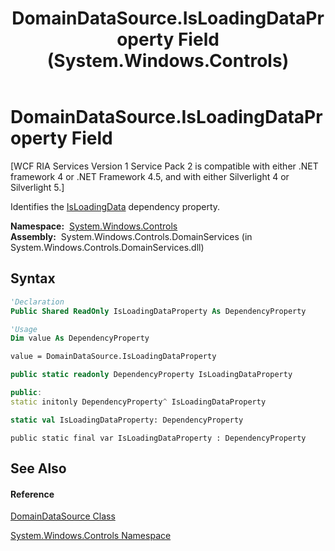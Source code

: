 ﻿---
title: DomainDataSource.IsLoadingDataProperty Field (System.Windows.Controls)
TOCTitle: IsLoadingDataProperty Field
ms:assetid: F:System.Windows.Controls.DomainDataSource.IsLoadingDataProperty
ms:mtpsurl: https://msdn.microsoft.com/en-us/library/system.windows.controls.domaindatasource.isloadingdataproperty(v=VS.91)
ms:contentKeyID: 27197334
ms.date: 01/27/2012
mtps_version: v=VS.91
f1_keywords:
- System.Windows.Controls.DomainDataSource.IsLoadingDataProperty
dev_langs:
- CSharp
- JScript
- VB
- FSharp
- c++
api_location:
- System.Windows.Controls.DomainServices.dll
api_name:
- System.Windows.Controls.DomainDataSource.IsLoadingDataProperty
api_type:
- Managed
topic_type:
- apiref
- kbSyntax
product_family_name: VS
ROBOTS: INDEX,FOLLOW
---

# DomainDataSource.IsLoadingDataProperty Field

\[WCF RIA Services Version 1 Service Pack 2 is compatible with either .NET framework 4 or .NET Framework 4.5, and with either Silverlight 4 or Silverlight 5.\]

Identifies the [IsLoadingData](ee732877\(v=vs.91\).md) dependency property.

**Namespace:**  [System.Windows.Controls](ms590941\(v=vs.91\).md)  
**Assembly:**  System.Windows.Controls.DomainServices (in System.Windows.Controls.DomainServices.dll)

## Syntax

``` vb
'Declaration
Public Shared ReadOnly IsLoadingDataProperty As DependencyProperty
```

``` vb
'Usage
Dim value As DependencyProperty

value = DomainDataSource.IsLoadingDataProperty
```

``` csharp
public static readonly DependencyProperty IsLoadingDataProperty
```

``` c++
public:
static initonly DependencyProperty^ IsLoadingDataProperty
```

``` fsharp
static val IsLoadingDataProperty: DependencyProperty
```

``` jscript
public static final var IsLoadingDataProperty : DependencyProperty
```

## See Also

#### Reference

[DomainDataSource Class](ee732901\(v=vs.91\).md)

[System.Windows.Controls Namespace](ms590941\(v=vs.91\).md)

